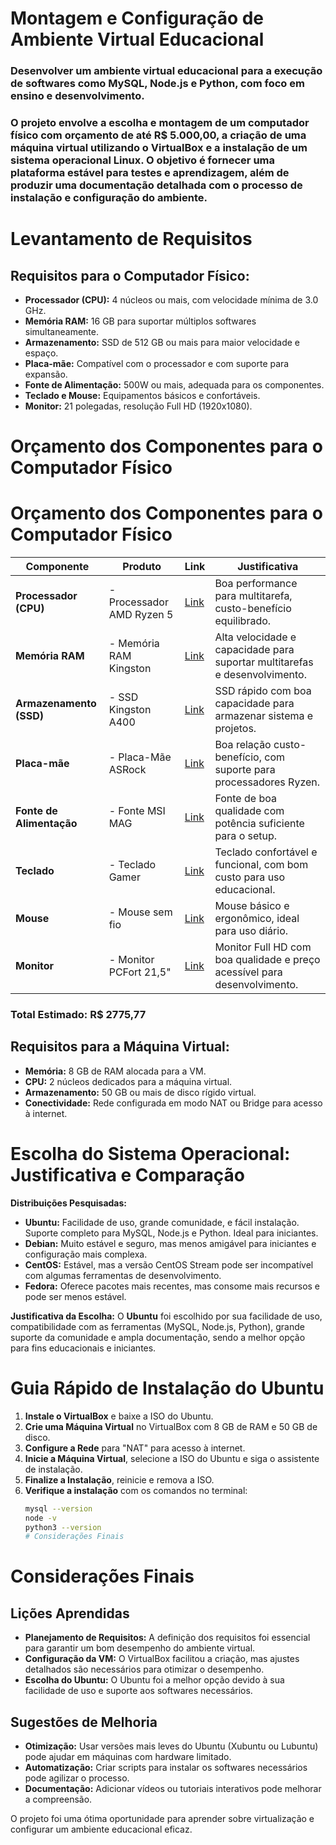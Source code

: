 # Montagem e Configuração de Ambiente Virtual Educacional

### Desenvolver um ambiente virtual educacional para a execução de softwares como MySQL, Node.js e Python, com foco em ensino e desenvolvimento.

 ### O projeto envolve a escolha e montagem de um computador físico com orçamento de até R$ 5.000,00, a criação de uma máquina virtual utilizando o VirtualBox e a instalação de um sistema operacional Linux. O objetivo é fornecer uma plataforma estável para testes e aprendizagem, além de produzir uma documentação detalhada com o processo de instalação e configuração do ambiente.

# Levantamento de Requisitos

## Requisitos para o Computador Físico:
- **Processador (CPU):** 4 núcleos ou mais, com velocidade mínima de 3.0 GHz.
- **Memória RAM:** 16 GB para suportar múltiplos softwares simultaneamente.
- **Armazenamento:** SSD de 512 GB ou mais para maior velocidade e espaço.
- **Placa-mãe:** Compatível com o processador e com suporte para expansão.
- **Fonte de Alimentação:** 500W ou mais, adequada para os componentes.
- **Teclado e Mouse:** Equipamentos básicos e confortáveis.
- **Monitor:** 21 polegadas, resolução Full HD (1920x1080).
# Orçamento dos Componentes para o Computador Físico



# Orçamento dos Componentes para o Computador Físico

| **Componente**        | **Produto**                                  | **Link**                                                      | **Justificativa**                                                                 |
|-----------------------|----------------------------------------------|--------------------------------------------------------------|----------------------------------------------------------------------------------|
| **Processador (CPU)**  | - Processador AMD Ryzen 5                                      | [Link](https://www.kabum.com.br/produto/320799/processador) | Boa performance para multitarefa, custo-benefício equilibrado.                    |
| **Memória RAM**       | - Memória RAM Kingston                                       | [Link](https://www.kabum.com.br/produto/172365/memoria-ram-kingston) | Alta velocidade e capacidade para suportar multitarefas e desenvolvimento.       |
| **Armazenamento (SSD)**| - SSD Kingston A400                                          | [Link](https://www.kabum.com.br/produto/85198/ssd-kingston-a400-480gb)  | SSD rápido com boa capacidade para armazenar sistema e projetos.                 |
| **Placa-mãe**         | - Placa-Mãe ASRock                                           | [Link](https://www.kabum.com.br/produto/111107/placa-mae-)  | Boa relação custo-benefício, com suporte para processadores Ryzen.              |
| **Fonte de Alimentação**| -  Fonte MSI MAG                                         | [Link](https://www.kabum.com.br/produto/369658/fonte-msi-mag-a650bn-650w-80-plus-bronze)  | Fonte de boa qualidade com potência suficiente para o setup.                     |
| **Teclado**           | - Teclado Gamer                                         | [Link](https://www.kabum.com.br/produto/416202/teclado-gamer)  | Teclado confortável e funcional, com bom custo para uso educacional.         
| **Mouse**             | -  Mouse sem fio                                         | [Link](https://www.amazon.com.br/dp/B01K92Z3OQ?) | Mouse básico e ergonômico, ideal para uso diário.                                |
| **Monitor**           | -  Monitor PCFort 21,5"                                         | [Link](https://www.kabum.com.br/produto/645007/monitor-pcfort)  | Monitor Full HD com boa qualidade e preço acessível para desenvolvimento.        |
### **Total Estimado:** R$ 2775,77

## Requisitos para a Máquina Virtual:
- **Memória:** 8 GB de RAM alocada para a VM.
- **CPU:** 2 núcleos dedicados para a máquina virtual.
- **Armazenamento:** 50 GB ou mais de disco rígido virtual.
- **Conectividade:** Rede configurada em modo NAT ou Bridge para acesso à internet.

# Escolha do Sistema Operacional: Justificativa e Comparação

**Distribuições Pesquisadas:**

- **Ubuntu:** Facilidade de uso, grande comunidade, e fácil instalação. Suporte completo para MySQL, Node.js e Python. Ideal para iniciantes.
- **Debian:** Muito estável e seguro, mas menos amigável para iniciantes e configuração mais complexa.
- **CentOS:** Estável, mas a versão CentOS Stream pode ser incompatível com algumas ferramentas de desenvolvimento.
- **Fedora:** Oferece pacotes mais recentes, mas consome mais recursos e pode ser menos estável.

**Justificativa da Escolha:**
O **Ubuntu** foi escolhido por sua facilidade de uso, compatibilidade com as ferramentas (MySQL, Node.js, Python), grande suporte da comunidade e ampla documentação, sendo a melhor opção para fins educacionais e iniciantes.
# Guia Rápido de Instalação do Ubuntu

1. **Instale o VirtualBox** e baixe a ISO do Ubuntu.
2. **Crie uma Máquina Virtual** no VirtualBox com 8 GB de RAM e 50 GB de disco.
3. **Configure a Rede** para "NAT" para acesso à internet.
4. **Inicie a Máquina Virtual**, selecione a ISO do Ubuntu e siga o assistente de instalação.
5. **Finalize a Instalação**, reinicie e remova a ISO.
6. **Verifique a instalação** com os comandos no terminal:
   ```bash
   mysql --version
   node -v
   python3 --version
   # Considerações Finais
# Considerações Finais

## Lições Aprendidas
- **Planejamento de Requisitos:** A definição dos requisitos foi essencial para garantir um bom desempenho do ambiente virtual.
- **Configuração da VM:** O VirtualBox facilitou a criação, mas ajustes detalhados são necessários para otimizar o desempenho.
- **Escolha do Ubuntu:** O Ubuntu foi a melhor opção devido à sua facilidade de uso e suporte aos softwares necessários.

## Sugestões de Melhoria
- **Otimização:** Usar versões mais leves do Ubuntu (Xubuntu ou Lubuntu) pode ajudar em máquinas com hardware limitado.
- **Automatização:** Criar scripts para instalar os softwares necessários pode agilizar o processo.
- **Documentação:** Adicionar vídeos ou tutoriais interativos pode melhorar a compreensão.

O projeto foi uma ótima oportunidade para aprender sobre virtualização e configurar um ambiente educacional eficaz.
